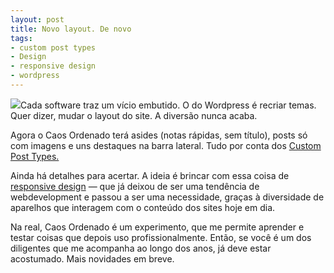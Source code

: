 ```yaml
---
layout: post
title: Novo layout. De novo
tags:
- custom post types
- Design
- responsive design
- wordpress
---
```


![](http://caosordenado.com/wp-content/uploads/2011/09/tim_aproves.jpg)Cada software traz um vício embutido. O do Wordpress é recriar temas. Quer dizer, mudar o layout do site. A diversão nunca acaba.

Agora o Caos Ordenado terá asides (notas rápidas, sem título), posts só com imagens e uns destaques na barra lateral. Tudo por conta dos [Custom Post Types.](http://codex.wordpress.org/Post_Types)

Ainda há detalhes para acertar. A ideia é brincar com essa coisa de [responsive design](http://www.alistapart.com/articles/responsive-web-design/) — que já deixou de ser uma tendência de webdevelopment e passou a ser uma necessidade, graças à diversidade de aparelhos que interagem com o conteúdo dos sites hoje em dia.

Na real, Caos Ordenado é um experimento, que me permite aprender e testar coisas que depois uso profissionalmente. Então, se você é um dos diligentes que me acompanha ao longo dos anos, já deve estar acostumado. Mais novidades em breve.
